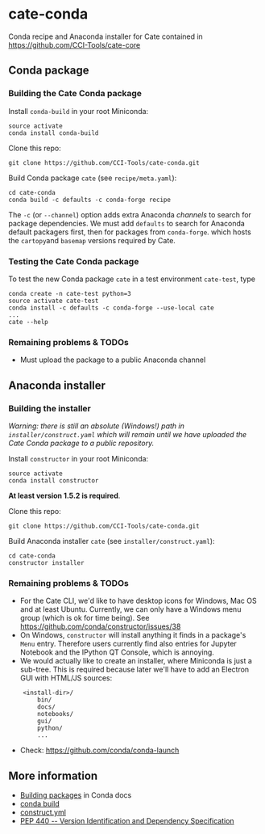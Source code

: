 # cate-conda

Conda recipe and Anaconda installer for Cate contained in https://github.com/CCI-Tools/cate-core

## Conda package

### Building the Cate Conda package

Install `conda-build` in your root Miniconda:

    source activate
    conda install conda-build
    
Clone this repo:
    
    git clone https://github.com/CCI-Tools/cate-conda.git
    
Build Conda package `cate` (see `recipe/meta.yaml`):
    
    cd cate-conda
    conda build -c defaults -c conda-forge recipe
     
The `-c` (or `--channel`) option adds extra Anaconda *channels* to search for package 
dependencies. We must add `defaults` to search for Anaconda default packagers first, then
for packages from `conda-forge`. which hosts the `cartopy`and `basemap` versions required by Cate.

### Testing the Cate Conda package

To test the new Conda package `cate` in a test environment `cate-test`, type
     
    conda create -n cate-test python=3
    source activate cate-test
    conda install -c defaults -c conda-forge --use-local cate
    ...
    cate --help

### Remaining problems & TODOs

* Must upload the package to a public Anaconda channel

## Anaconda installer

### Building the installer

*Warning: there is still an absolute (Windows!) path in `installer/construct.yaml` which will remain
until we have uploaded the Cate Conda package to a public repository.*

Install `constructor` in your root Miniconda:

    source activate
    conda install constructor
    
**At least version 1.5.2 is required**.

Clone this repo:

    git clone https://github.com/CCI-Tools/cate-conda.git

Build Anaconda installer `cate` (see `installer/construct.yaml`):

    cd cate-conda
    constructor installer

### Remaining problems & TODOs

* For the Cate CLI, we'd like to have desktop icons for Windows, Mac OS and at least Ubuntu.
  Currently, we can only have a Windows menu group (which is ok for time being).
  See https://github.com/conda/constructor/issues/38
* On Windows, `constructor` will install anything it finds in a package's `Menu` entry.
  Therefore users currently find also entries for Jupyter Notebook and the IPython QT Console, 
  which is annoying.
* We would actually like to create an installer, where Miniconda is just a sub-tree. 
  This is required because later we'll have to add an Electron GUI with HTML/JS sources:
```
    <install-dir>/
        bin/
        docs/
        notebooks/
        gui/
        python/
        ...
```
* Check: https://github.com/conda/conda-launch  

## More information

* [Building packages](http://conda.pydata.org/docs/building/build.html) in Conda docs
* [conda build](http://conda.pydata.org/docs/commands/build/conda-build.html)
* [construct.yml](https://github.com/conda/constructor/blob/master/CONSTRUCT.md)
* [PEP 440 -- Version Identification and Dependency Specification](https://www.python.org/dev/peps/pep-0440/)